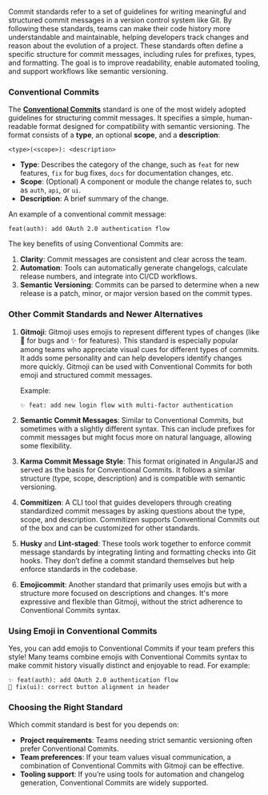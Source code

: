Commit standards refer to a set of guidelines for writing meaningful and structured commit messages in a version control system like Git. By following these standards, teams can make their code history more understandable and maintainable, helping developers track changes and reason about the evolution of a project. These standards often define a specific structure for commit messages, including rules for prefixes, types, and formatting. The goal is to improve readability, enable automated tooling, and support workflows like semantic versioning.

### Conventional Commits

The **[Conventional Commits](https://www.conventionalcommits.org/en/v1.0.0/)** standard is one of the most widely adopted guidelines for structuring commit messages. It specifies a simple, human-readable format designed for compatibility with semantic versioning. The format consists of a **type**, an optional **scope**, and a **description**:

```
<type>(<scope>): <description>
```

- **Type**: Describes the category of the change, such as `feat` for new features, `fix` for bug fixes, `docs` for documentation changes, etc.
- **Scope**: (Optional) A component or module the change relates to, such as `auth`, `api`, or `ui`.
- **Description**: A brief summary of the change.

An example of a conventional commit message:

```
feat(auth): add OAuth 2.0 authentication flow
```

The key benefits of using Conventional Commits are:

1. **Clarity**: Commit messages are consistent and clear across the team.
2. **Automation**: Tools can automatically generate changelogs, calculate release numbers, and integrate into CI/CD workflows.
3. **Semantic Versioning**: Commits can be parsed to determine when a new release is a patch, minor, or major version based on the commit types.

### Other Commit Standards and Newer Alternatives

1. **Gitmoji**: Gitmoji uses emojis to represent different types of changes (like 🐛 for bugs and ✨ for features). This standard is especially popular among teams who appreciate visual cues for different types of commits. It adds some personality and can help developers identify changes more quickly. Gitmoji can be used with Conventional Commits for both emoji and structured commit messages.

   Example:

   ```
   ✨ feat: add new login flow with multi-factor authentication
   ```

2. **Semantic Commit Messages**: Similar to Conventional Commits, but sometimes with a slightly different syntax. This can include prefixes for commit messages but might focus more on natural language, allowing some flexibility.

3. **Karma Commit Message Style**: This format originated in AngularJS and served as the basis for Conventional Commits. It follows a similar structure (type, scope, description) and is compatible with semantic versioning.

4. **Commitizen**: A CLI tool that guides developers through creating standardized commit messages by asking questions about the type, scope, and description. Commitizen supports Conventional Commits out of the box and can be customized for other standards.

5. **Husky** and **Lint-staged**: These tools work together to enforce commit message standards by integrating linting and formatting checks into Git hooks. They don’t define a commit standard themselves but help enforce standards in the codebase.

6. **Emojicommit**: Another standard that primarily uses emojis but with a structure more focused on descriptions and changes. It's more expressive and flexible than Gitmoji, without the strict adherence to Conventional Commits syntax.

### Using Emoji in Conventional Commits

Yes, you can add emojis to Conventional Commits if your team prefers this style! Many teams combine emojis with Conventional Commits syntax to make commit history visually distinct and enjoyable to read. For example:

```
✨ feat(auth): add OAuth 2.0 authentication flow
🐛 fix(ui): correct button alignment in header
```

### Choosing the Right Standard

Which commit standard is best for you depends on:

- **Project requirements**: Teams needing strict semantic versioning often prefer Conventional Commits.
- **Team preferences**: If your team values visual communication, a combination of Conventional Commits with Gitmoji can be effective.
- **Tooling support**: If you’re using tools for automation and changelog generation, Conventional Commits are widely supported.
